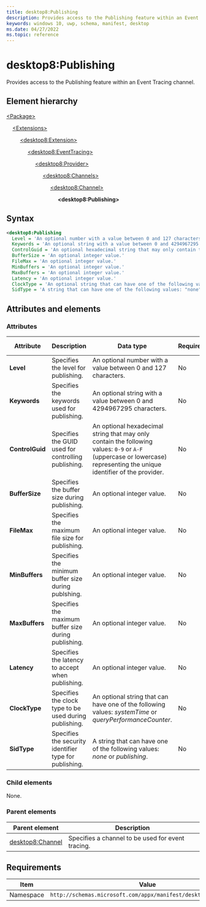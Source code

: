 ```yaml
---
title: desktop8:Publishing
description: Provides access to the Publishing feature within an Event Tracing channel.
keywords: windows 10, uwp, schema, manifest, desktop
ms.date: 04/27/2022
ms.topic: reference
---
```


# desktop8:Publishing

Provides access to the Publishing feature within an Event Tracing channel.

## Element hierarchy

[\<Package\>](element-package.md)

&nbsp;&nbsp;&nbsp;&nbsp;[\<Extensions\>](element-extensions.md)

&nbsp;&nbsp;&nbsp;&nbsp; &nbsp;&nbsp;&nbsp;&nbsp;[\<desktop8:Extension\>](element-desktop8-extension.md)

&nbsp;&nbsp;&nbsp;&nbsp; &nbsp;&nbsp;&nbsp;&nbsp; &nbsp;&nbsp;&nbsp;&nbsp;[\<desktop8:EventTracing\>](element-desktop8-eventtracing.md)

&nbsp;&nbsp;&nbsp;&nbsp; &nbsp;&nbsp;&nbsp;&nbsp; &nbsp;&nbsp;&nbsp;&nbsp; &nbsp;&nbsp;&nbsp;&nbsp;[\<desktop8:Provider\>](element-desktop8-provider.md)

&nbsp;&nbsp;&nbsp;&nbsp; &nbsp;&nbsp;&nbsp;&nbsp; &nbsp;&nbsp;&nbsp;&nbsp; &nbsp;&nbsp;&nbsp;&nbsp; &nbsp;&nbsp;&nbsp;&nbsp;[\<desktop8:Channels\>](element-desktop8-channels.md)

&nbsp;&nbsp;&nbsp;&nbsp; &nbsp;&nbsp;&nbsp;&nbsp; &nbsp;&nbsp;&nbsp;&nbsp; &nbsp;&nbsp;&nbsp;&nbsp; &nbsp;&nbsp;&nbsp;&nbsp; &nbsp;&nbsp;&nbsp;&nbsp;[\<desktop8:Channel\>](element-desktop8-channel.md)

&nbsp;&nbsp;&nbsp;&nbsp; &nbsp;&nbsp;&nbsp;&nbsp; &nbsp;&nbsp;&nbsp;&nbsp; &nbsp;&nbsp;&nbsp;&nbsp; &nbsp;&nbsp;&nbsp;&nbsp; &nbsp;&nbsp;&nbsp;&nbsp; &nbsp;&nbsp;&nbsp;&nbsp;**\<desktop8:Publishing\>**

## Syntax

```xml
<desktop8:Publishing
  Level = 'An optional number with a value between 0 and 127 characters.'
  Keywords = 'An optional string with a value between 0 and 4294967295 characters.'
  ControlGuid = 'An optional hexadecimal string that may only contain the following values: "0-9" or "A-F" (uppercase or lowercase) representing the unique identifier of the provider.'
  BufferSize = 'An optional integer value.'
  FileMax = 'An optional integer value.'
  MinBuffers = 'An optional integer value.'
  MaxBuffers = 'An optional integer value.'
  Latency = 'An optional integer value.'
  ClockType = 'An optional string that can have one of the following values: "systemTime" or "queryPerformanceCounter".'
  SidType = 'A string that can have one of the following values: "none" or "publishing".' />
```

## Attributes and elements

### Attributes

| Attribute | Description | Data type | Required | Default value |
|-|-|-|-|-|
| **Level** | Specifies the level for publishing. | An optional number with a value between 0 and 127 characters. | No |  |
| **Keywords** | Specifies the keywords used for publishing. | An optional string with a value between 0 and 4294967295 characters. | No |  |
| **ControlGuid** | Specifies the GUID used for controlling publishing. | An optional hexadecimal string that may only contain the following values: `0-9` or `A-F` (uppercase or lowercase) representing the unique identifier of the provider. | No |  |
| **BufferSize** | Specifies the buffer size during publishing. | An optional integer value. | No |  |
| **FileMax** | Specifies the maximum file size for publishing. | An optional integer value. | No |  |
| **MinBuffers** | Specifies the minimum buffer size during publshing. | An optional integer value. | No |  |
| **MaxBuffers** | Specifies the maximum buffer size during publishing. | An optional integer value. | No |  |
| **Latency** | Specifies the latency to accept when publishing. | An optional integer value. | No |  |
| **ClockType** | Specifies the clock type to be used during publishing. | An optional string that can have one of the following values: *systemTime* or *queryPerformanceCounter*. | No |  |
| **SidType** | Specifies the security identifier type for publishing. | A string that can have one of the following values: *none* or *publishing*. | No |  |

### Child elements

None.

### Parent elements

| Parent element | Description |
|-|-|
| [desktop8:Channel](element-desktop8-channel.md) | Specifies a channel to be used for event tracing. |

## Requirements

| Item  | Value  |
|--|--|
| Namespace | `http://schemas.microsoft.com/appx/manifest/desktop/windows10/8` |

